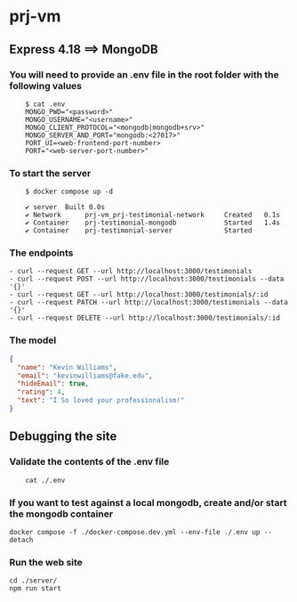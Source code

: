 # prj-vm

## Express 4.18 ==> MongoDB

### You will need to provide an .env file in the root folder with the following values

```shell
    $ cat .env
    MONGO_PWD="<password>"
    MONGO_USERNAME="<username>"
    MONGO_CLIENT_PROTOCOL="<mongodb|mongodb+srv>"
    MONGO_SERVER_AND_PORT="mongodb:<27017>"
    PORT_UI=<web-frontend-port-number>
    PORT="<web-server-port-number>"
```

### To start the server
```shell
    $ docker compose up -d

    ✔ server  Built 0.0s
    ✔ Network      prj-vm_prj-testimonial-network     Created   0.1s 
    ✔ Container    prj-testimonial-mongodb            Started   1.4s 
    ✔ Container    prj-testimonial-server             Started 
```

### The endpoints

    - curl --request GET --url http://localhost:3000/testimonials
    - curl --request POST --url http://localhost:3000/testimonials --data '{}'
    - curl --request GET --url http://localhost:3000/testimonials/:id
    - curl --request PATCH --url http://localhost:3000/testimonials --data '{}'
    - curl --request DELETE --url http://localhost:3000/testimonials/:id 

### The model

```json
{
  "name": "Kevin Williams",
  "email": "kevinwilliams@fake.edu",
  "hideEmail": true,
  "rating": 4,
  "text": "I So loved your professionalism!"
}
```

## Debugging the site

### Validate the contents of the .env file
```shell
    cat ./.env
```
### If you want to test against a local mongodb, create and/or start the mongodb container
```shell
docker compose -f ./docker-compose.dev.yml --env-file ./.env up --detach
```
### Run the web site
```shell
cd ./server/
npm run start
```